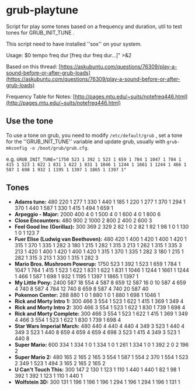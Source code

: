 # grub-playtune

Script for play some tones based on a frequency and duration, util to test tones for GRUB_INIT_TUNE .

This script need to have installed ''sox'' on your system.

Usage: $0 tempo freq dur [freq dur freq dur...]" >&2

Based on this thread: [https://askubuntu.com/questions/76309/play-a-sound-before-or-after-grub-loads](https://askubuntu.com/questions/76309/play-a-sound-before-or-after-grub-loads)

Frequency Table for Notes: [http://pages.mtu.edu/~suits/notefreq446.html](http://pages.mtu.edu/~suits/notefreq446.html)

## Use the tone

To use a tone on grub, you need to modify ```/etc/default/grub``` , set a tone for the ''GRUB_INIT_TUNE'' variable and update grub, usually with ```grub-mkconfig -o /boot/grub/grub.cfg```.

e.g. ```GRUB_INIT_TUNE="1750 523 1 392 1 523 1 659 1 784 1 1047 1 784 1 415 1 523 1 622 1 831 1 622 1 831 1 1046 1 1244 1 1661 1 1244 1 466 1 587 1 698 1 932 1 1195 1 1397 1 1865 1 1397 1"```

## Tones

- **Adams tune:** 480 220 1 277 1 330 1 440 1 185 1 220 1 277 1 370 1 294 1 370 1 440 1 587 1 330 1 415 1 494 1 659 1
- **Arpeggio - Major:** 2000 400 4 0 1 500 4 0 1 600 4 0 1 800 6
- **Close Encounters:** 480 900 2 1000 2 800 2 400 2 600 3
- **Feel Good Inc (Gorillaz):** 300 369 2 329 2 82 1 0 2 82 1 92 1 98 1 0 1 130 1 0 1 123 7
- **Fuer Elise (Ludwig van Beethoven):** 480 420 1 400 1 420 1 400 1 420 1 315 1 370 1 335 1 282 3 180 1 215 1 282 1 315 3 213 1 262 1 315 1 335 3 213 1 420 1 400 1 420 1 400 1 420 1 315 1 370 1 335 1 282 3 180 1 215 1 282 1 315 3 213 1 330 1 315 1 282 3
- **Mario Bros. Mushroom Powerup:** 1750 523 1 392 1 523 1 659 1 784 1 1047 1 784 1 415 1 523 1 622 1 831 1 622 1 831 1 1046 1 1244 1 1661 1 1244 1 466 1 587 1 698 1 932 1 1195 1 1397 1 1865 1 1397 1
- **My Little Pony:** 2400 587 18 554 4 587 8 659 12 587 16 0 10 587 4 659 4 740 8 587 4 784 12 740 8 659 8 587 4 740 20 587 40
- **Pokemon Center:** 288 880 1 0 1 880 1 0 1 880 1 698 1 1046 1
- **Rick and Morty Intro 1:** 300 466 3 554 1 523 1 622 1 415 1 369 1 349 4
- **Rick and Morty Intro 2:** 300 466 3 554 1 523 1 622 1 830 1 739 1 698 4
- **Rick and Morty Complete:** 300 466 3 554 1 523 1 622 1 415 1 369 1 349 4 466 3 554 1 523 1 622 1 830 1 739 1 698 4 
- **Star Wars Imperial March:** 480 440 4 440 4 440 4 349 3 523 1 440 4 349 3 523 1 440 8 659 4 659 4 659 4 698 3 523 1 415 4 349 3 523 1 440 8
- **Super Mario:** 600 334 1 334 1 0 1 334 1 0 1 261 1 334 1 0 1 392 2 0 2 196 2
- **Super Mario 2:** 480 165 2 165 2 165 3 554 1 587 1 554 2 370 1 554 1 523 2 349 1 523 1 494 3 165 2 165 2 165 2
- **U Can't Touch This:** 300 147 2 130 1 123 1 110 1 440 1 440 1 82 1 98 1 392 1 392 1 123 1 110 1 440 1
- **Wolfstein 3D:** 300 131 1 196 1 196 1 196 1 294 1 196 1 294 1 196 1 131 1
